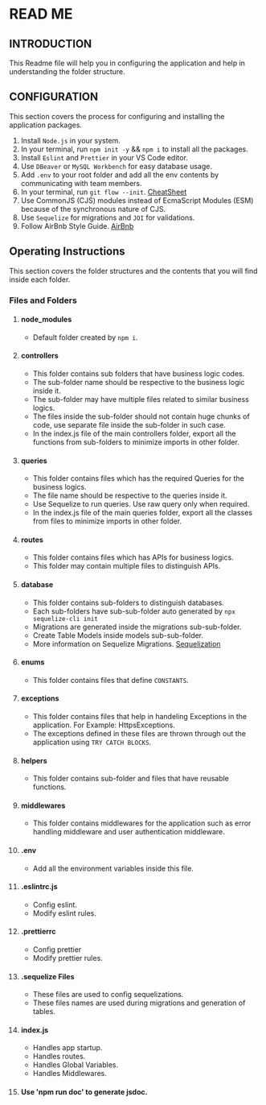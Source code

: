 # READ ME

## INTRODUCTION

This Readme file will help you in configuring the application and help in understanding the folder structure.

## CONFIGURATION

This section covers the process for configuring and installing the application packages.

1. Install `Node.js` in your system.
2. In your terminal, run `npm init -y` && `npm i` to install all the packages.
3. Install `Eslint` and `Prettier` in your VS Code editor.
4. Use `DBeaver` or `MySQL Workbench` for easy database usage.
5. Add `.env` to your root folder and add all the env contents by communicating with team members.
6. In your terminal, run `git flow --init`. [CheatSheet](https://danielkummer.github.io/git-flow-cheatsheet/)
7. Use CommonJS (CJS) modules instead of EcmaScript Modules (ESM) because of the synchronous nature of CJS.
8. Use `Sequelize` for migrations and `JOI` for validations.
9. Follow AirBnb Style Guide. [AirBnb](https://github.com/airbnb/javascript)

## Operating Instructions

This section covers the folder structures and the contents that you will find inside each folder.

### Files and Folders

1. #### node_modules
   - Default folder created by `npm i`.
2. #### controllers
   - This folder contains sub folders that have business logic codes.
   - The sub-folder name should be respective to the business logic inside it.
   - The sub-folder may have multiple files related to similar business logics.
   - The files inside the sub-folder should not contain huge chunks of code, use separate file inside the sub-folder in such case.
   - In the index.js file of the main controllers folder, export all the functions from sub-folders to minimize imports in other folder.
3. #### queries
   - This folder contains files which has the required Queries for the business logics.
   - The file name should be respective to the queries inside it.
   - Use Sequelize to run queries. Use raw query only when required.
   - In the index.js file of the main queries folder, export all the classes from files to minimize imports in other folder.
4. #### routes
   - This folder contains files which has APIs for business logics.
   - This folder may contain multiple files to distinguish APIs.
5. #### database
   - This folder contains sub-folders to distinguish databases.
   - Each sub-folders have sub-sub-folder auto generated by `npx sequelize-cli init`
   - Migrations are generated inside the migrations sub-sub-folder.
   - Create Table Models inside models sub-sub-folder.
   - More information on Sequelize Migrations. [Sequelization](https://sequelize.org/master/manual/migrations.html)
6. #### enums
   - This folder contains files that define `CONSTANTS`.
7. #### exceptions
   - This folder contains files that help in handeling Exceptions in the application. For Example: HttpsExceptions.
   - The exceptions defined in these files are thrown through out the application using `TRY CATCH BLOCKS`.
8. #### helpers
   - This folder contains sub-folder and files that have reusable functions.
9. #### middlewares
   - This folder contains middlewares for the application such as error handling middleware and user authentication middleware.
10. #### .env
    - Add all the environment variables inside this file.
11. #### .eslintrc.js
    - Config eslint.
    - Modify eslint rules.
12. #### .prettierrc
    - Config prettier
    - Modify prettier rules.
13. #### .sequelize Files
    - These files are used to config sequelizations.
    - These files names are used during migrations and generation of tables.
14. #### index.js
    - Handles app startup.
    - Handles routes.
    - Handles Global Variables.
    - Handles Middlewares.
15. #### Use 'npm run doc' to generate jsdoc.

